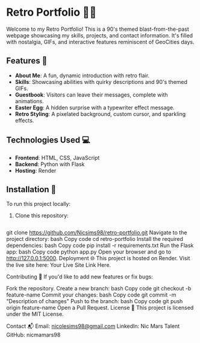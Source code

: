 # Retro Portfolio 🎸✨

Welcome to my Retro Portfolio! This is a 90's themed blast-from-the-past webpage showcasing my skills, projects, and contact information. It's filled with nostalgia, GIFs, and interactive features reminiscent of GeoCities days.

## Features 🚀
- **About Me**: A fun, dynamic introduction with retro flair.
- **Skills**: Showcasing abilities with quirky descriptions and 90's themed GIFs.
- **Guestbook**: Visitors can leave their messages, complete with animations.
- **Easter Egg**: A hidden surprise with a typewriter effect message.
- **Retro Styling**: A pixelated background, custom cursor, and sparkling effects.

## Technologies Used 💻
- **Frontend**: HTML, CSS, JavaScript
- **Backend**: Python with Flask
- **Hosting**: Render

## Installation 🔧
To run this project locally:
1. Clone this repository:
   ```bash
git clone https://github.com/Nicsims98/retro-portfolio.git
Navigate to the project directory:
bash
Copy code
cd retro-portfolio
Install the required dependencies:
bash
Copy code
pip install -r requirements.txt
Run the Flask app:
bash
Copy code
python app.py
Open your browser and go to http://127.0.0.1:5000.
Deployment 🌐
This project is hosted on Render. Visit the live site here: Your Live Site Link Here.

Contributing 🤝
If you'd like to add new features or fix bugs:

Fork the repository.
Create a new branch:
bash
Copy code
git checkout -b feature-name
Commit your changes:
bash
Copy code
git commit -m "Description of changes"
Push to the branch:
bash
Copy code
git push origin feature-name
Open a Pull Request.
License 📝
This project is licensed under the MIT License.

Contact 📬
Email: nicolesims98@gmail.com
LinkedIn: Nic Mars Talent
GitHub: nicmamars98
